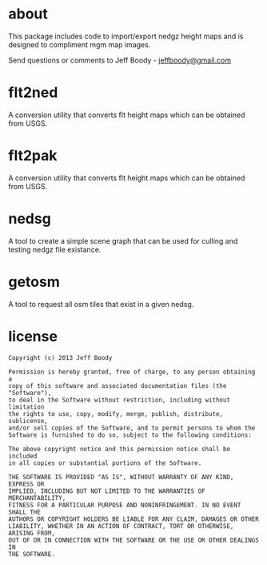 about
=====

This package includes code to import/export nedgz height maps and is designed
to compliment mgm map images.

Send questions or comments to Jeff Boody - jeffboody@gmail.com

flt2ned
=======

A conversion utility that converts flt height maps which can be
obtained from USGS.

flt2pak
=======

A conversion utility that converts flt height maps which can be
obtained from USGS.

nedsg
=====

A tool to create a simple scene graph that can be used for culling and
testing nedgz file existance.

getosm
======

A tool to request all osm tiles that exist in a given nedsg.

license
=======

	Copyright (c) 2013 Jeff Boody

	Permission is hereby granted, free of charge, to any person obtaining a
	copy of this software and associated documentation files (the "Software"),
	to deal in the Software without restriction, including without limitation
	the rights to use, copy, modify, merge, publish, distribute, sublicense,
	and/or sell copies of the Software, and to permit persons to whom the
	Software is furnished to do so, subject to the following conditions:

	The above copyright notice and this permission notice shall be included
	in all copies or substantial portions of the Software.

	THE SOFTWARE IS PROVIDED "AS IS", WITHOUT WARRANTY OF ANY KIND, EXPRESS OR
	IMPLIED, INCLUDING BUT NOT LIMITED TO THE WARRANTIES OF MERCHANTABILITY,
	FITNESS FOR A PARTICULAR PURPOSE AND NONINFRINGEMENT. IN NO EVENT SHALL THE
	AUTHORS OR COPYRIGHT HOLDERS BE LIABLE FOR ANY CLAIM, DAMAGES OR OTHER
	LIABILITY, WHETHER IN AN ACTION OF CONTRACT, TORT OR OTHERWISE, ARISING FROM,
	OUT OF OR IN CONNECTION WITH THE SOFTWARE OR THE USE OR OTHER DEALINGS IN
	THE SOFTWARE.
